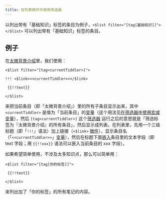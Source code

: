 ```yaml
---
title: 在列表微件中使用筛选器
---
```


以列出带有「基础知识」标签的条目为例子，`<$list filter="[tag[基础知识]]"></$list>` 可以列出带有「基础知识」标签的条目。

## 例子

在[太微背景介绍](#%E5%A4%AA%E5%BE%AE%E8%83%8C%E6%99%AF%E4%BB%8B%E7%BB%8D)里，我们使用：

```tw5
<$list filter="[tag<currentTiddler>]">

!!! <$link><<currentTiddler>></$link>

 {{!!text}}

</$list>
```

来把当前条目（即「太微背景介绍」）里的所有子条目显示出来，其中 `<currentTiddler>` 是值为「当前条目」的[变量](#%E5%8F%98%E9%87%8F)（这个用法见[在筛选器中使用宏或变量](#%E5%9C%A8%E7%AD%9B%E9%80%89%E5%99%A8%E4%B8%AD%E4%BD%BF%E7%94%A8%E5%AE%8F%E6%88%96%E5%8F%98%E9%87%8F)），然后 `[tag<currentTiddler>]` 这个[筛选器](#%E7%AD%9B%E9%80%89%E5%99%A8) 运行之后的意思就是「筛选标签为『太微背景介绍』的所有条目」，然后显示成列表。在列表里，先用一个三级标题（即「`!!!`」语法）加上链接（`<$link>` [微件](#%E5%BE%AE%E4%BB%B6)），显示条目名（「`<<currentTiddler>>`」[变量](#%E5%8F%98%E9%87%8F)），然后在标题下面[嵌入](#%E5%B5%8C%E5%85%A5)条目里的文本字段（即 text 字段；用 `{{!!xxx}}` 语法可以嵌入当前条目的 xxx 字段）。

如果希望简单使用，不涉及太多知识点，那么可以简单用：

```tw5
<$list filter="[tag[你的标签]]">

 {{!!text}}

</$list>
```

来列出加了「你的标签」的所有笔记的内容。